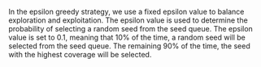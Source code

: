 In the epsilon greedy strategy, we use a fixed epsilon value to balance exploration and exploitation. The epsilon value is used to determine the probability of selecting a random seed from the seed queue. The epsilon value is set to 0.1, meaning that 10% of the time, a random seed will be selected from the seed queue. The remaining 90% of the time, the seed with the highest coverage will be selected.